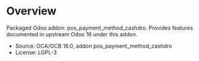 # Overview

Packaged Odoo addon: pos_payment_method_cashdro. Provides features documented in upstream Odoo 16 under this addon.

- Source: OCA/OCB 16.0, addon pos_payment_method_cashdro
- License: LGPL-3
